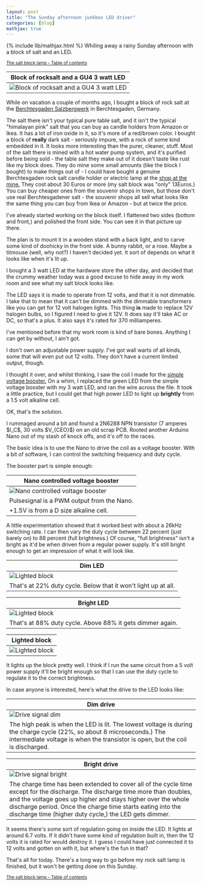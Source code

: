 ```yaml
---
layout: post
title: "The Sunday afternoon junkbox LED driver"
categories: [blog]
mathjax: true
---
```

{% include lib/mathjax.html %}
Whiling away a rainy Sunday afternoon with a block of salt and an LED.

<sub>[The salt block lamp - Table of contents](1-saltlamp-toc)</sub>

|Block of rocksalt and a GU4 3 watt LED|
|--------------|
|![Block of rocksalt and a GU4 3 watt LED](/assets/rocksaltlamp/saltblock_led.jpg)|

While on vacation a couple of months ago, I bought a block of rock salt at the [Berchtesgaden Salzbergwerk](https://www.salzbergwerk.de/en) in Berchtesgaden, Germany.  

The salt there isn't your typical pure table salt, and it isn't the typical "himalayan pink" salt that you can buy as candle holders from Amazon or Ikea.  It has a lot of iron oxide in it, so it's more of a red/brown color.  I bought a block of **really** dark salt - seriously impure, with a rock of some kind embedded in it.  It looks more interesting than the purer, cleaner, stuff.  Most of the salt there is mined with a hot water pump system, and it's purified before being sold - the table salt they make out of it doesn't taste like rust like my block does.  They do mine some small amounts (like the block I bought) to make things out of - I could have bought a genuine Berchtesgaden rock salt candle holder or electric lamp at the [shop at the mine.](https://www.salzbergwerk.de/en/salt-mine/salt-shop) They cost about 30 Euros or more (my salt block was "only" 13Euros.)  You can buy cheaper ones from the souvenir shops in town, but those don't use real Berchtesgadener salt - the souvenir shops all sell what looks like the same thing you can buy from Ikea or Amazon - but at twice the price.

I've already started working on the block itself.  I flattened two sides (bottom and front,) and polished the front side.  You can see it in that picture up there.

The plan is to mount it in a wooden stand with a back light, and to carve some kind of doohicky in the front side.  A bunny rabbit, or a rose.  Maybe a titmouse (well, why not?)  I haven't decided yet.  It sort of depends on what it looks like when it's lit up.

I bought a 3 watt LED at the hardware store the other day, and decided that the crummy weather today was a good excuse to hide away in my work room and see what my salt block looks like.

The LED says it is made to operate from 12 volts, and that it is not dimmable.  I take that to mean that it can't be dimmed with the dimmable transformers like you can get for 12 volt halogen lights.  This thing **is** made to replace 12V halogen bulbs, so I figured I need to give it 12V.  It does say it'll take AC or DC, so that's a plus.  It also says it's rated for 370 milliamperes.


I've mentioned before that my work room is kind of bare bones.  Anything I can get by without, I ain't got.

I don't own an adjustable power supply.  I've got wall warts of all kinds, some that will even put out 12 volts.  They don't have a current limited output, though.

I thought it over, and whilst thinking, I saw the coil I made for the [simple voltage booster.](voltagebooster)  On a whim, I replaced the green LED from the simple voltage booster with my 3 watt LED, and ran the wire across the file.  It took a little practice, but I could get that high power LED to light up **brightly** from a 1.5 volt alkaline cell.

OK, that's the solution.

I rummaged around a bit and found a 2N6288 NPN transistor (7 amperes \$I_C\$, 30 volts \$V_{CEO}\$) on an old scrap PCB.  Rooted another Arduino Nano out of my stash of knock offs, and it's off to the races.

The basic idea is to use the Nano to drive the coil as a voltage booster.  With a bit of software, I can control the switching frequency and duty cycle.

The booster part is simple enough:

|Nano controlled voltage booster|
|--------------|
|![Nano controlled voltage booster](/assets/rocksaltlamp/circuit.jpg)|
|Pulsesignal is a PWM output from the Nano.|
|+1.5V is from a D size alkaline cell.|

A little experimentation showed that it worked best with about a 26kHz switching rate.  I can then vary the duty cycle between 22 percent (just barely on) to 88 percent (full brightness.)  Of course, "full brightness" isn't a bright as it'd be when driven from a regular power supply.  It's still bright enough to get an impression of what it will look like.

|Dim LED|
|--------------|
|![Lighted block](/assets/rocksaltlamp/dim.jpg)|
|That's at 22% duty cycle.  Below that it won't light up at all.|

|Bright LED|
|--------------|
|![Lighted block](/assets/rocksaltlamp/bright.jpg)|
|That's at 88% duty cycle.  Above 88% it gets dimmer again.|

|Lighted block|
|--------------|
|![Lighted block](/assets/rocksaltlamp/lightedblock.jpg)|

It lights up the block pretty well.  I think if I run the same circuit from a 5 volt power supply it'll be bright enough so that I can use the duty cycle to regulate it to the correct brightness.

In case anyone is interested, here's what the drive to the LED looks like:

|Dim drive|
|--------------|
|![Drive signal dim](/assets/rocksaltlamp/dim.png)|
|The high peak is when the LED is lit.  The lowest voltage is during the charge cycle (22%, so about 8 microseconds.)  The intermediate voltage is when the transistor is open, but the coil is discharged.|

|Bright drive|
|--------------|
|![Drive signal bright](/assets/rocksaltlamp/bright.png)|
|The charge time has been extended to cover all of the cycle time except for the discharge.  The discharge time more than doubles, and the voltage goes up higher and stays higher over the whole discharge period.  Once the charge time starts eating into the discharge time (higher duty cycle,) the LED gets dimmer.|

It seems there's some sort of regulation going on inside the LED.  It lights at around 6.7 volts.  If it didn't have some kind of regulation built in, then the 12 volts it is rated for would destroy it.  I guess I could have just connected it to 12 volts and gotten on with it, but where's the fun in that?

That's all for today.  There's a long way to go before my rock salt lamp is finished, but it won't be getting done on this Sunday.

<sub>[The salt block lamp - Table of contents](1-saltlamp-toc)</sub>

